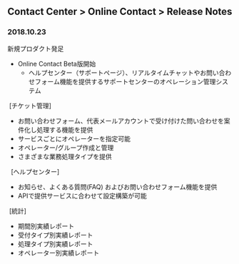## Contact Center > Online Contact > Release Notes

### 2018.10.23

新規プロダクト発足
  * Online Contact Beta版開始
    * ヘルプセンター（サポートページ）、リアルタイムチャットやお問い合わせフォーム機能を提供するサポートセンターのオペレーション管理システム

  [チケット管理]
  * お問い合わせフォーム、代表メールアカウントで受け付けた問い合わせを案件化し処理する機能を提供
  * サービスごとにオペレーターを指定可能
  * オペレーター/グループ作成と管理
  * さまざまな業務処理タイプを提供
  
  
  [ヘルプセンター]
  * お知らせ、よくある質問(FAQ) およびお問い合わせフォーム機能を提供
  * APIで提供サービスに合わせて設定構築が可能
 
  [統計]
  * 期間別実績レポート
  * 受付タイプ別実績レポート
  * 処理タイプ別実績レポート
  * オペレーター別実績レポート
